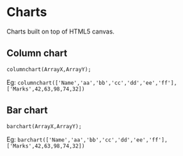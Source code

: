 # Charts
Charts built on top of HTML5 canvas.

## Column chart
``` columnchart(ArrayX,ArrayY); ```

Eg: ``` columnchart(['Name','aa','bb','cc','dd','ee','ff'],['Marks',42,63,98,74,32]) ```

## Bar chart
``` barchart(ArrayX,ArrayY); ```

Eg: ``` barchart(['Name','aa','bb','cc','dd','ee','ff'],['Marks',42,63,98,74,32]) ```
